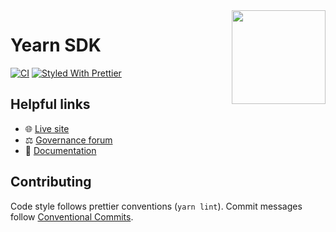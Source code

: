 <span>
    <img align="right" src="https://raw.githubusercontent.com/yearn/yearn-sdk/main/media/logo.png" height="150" />
</span>

# Yearn SDK

[![CI](https://github.com/nymmrx/yearn-sdk/workflows/CI/badge.svg)](https://github.com/nymmrx/yearn-sdk/actions?query=workflow%3ACI)
[![Styled With Prettier](https://img.shields.io/badge/code_style-prettier-ff69b4.svg)](https://prettier.io/)

## Helpful links

- 🌐 [Live site](https://yearn.finance)
- ⚖️ [Governance forum](https://gov.yearn.finance)
- 📑 [Documentation](https://docs.yearn.finance)

## Contributing

Code style follows prettier conventions (`yarn lint`). Commit messages follow [Conventional Commits](https://www.conventionalcommits.org/en/v1.0.0/).
